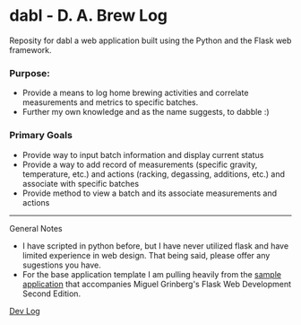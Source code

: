 # dabl - D. A. Brew Log

Reposity for dabl a web application built using the Python and the Flask web framework.  

### **Purpose:**
* Provide a means to log home brewing activities and correlate measurements and metrics to specific batches. 
* Further my own knowledge and as the name suggests, to dabble :) 

### **Primary Goals**
* Provide way to input batch information and display current status
* Provide a way to add record of measurements (specific gravity, temperature, etc.) and actions (racking, degassing, additions, etc.) and associate with specific batches
* Provide method to view a batch and its associate measurements and actions


----
General Notes 
* I have scripted in python before, but I have never utilized flask and have limited experience in web design. That being said, please offer any sugestions you have.
* For the base application template I am pulling heavily from the [sample application](https://github.com/miguelgrinberg/flasky) that accompanies Miguel Grinberg's Flask Web Development Second Edition.

[Dev Log](docs/devlog.md)
